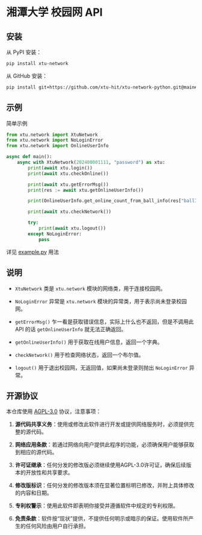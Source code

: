 # 湘潭大学 校园网 API

## 安装

从 PyPI 安装：
```bash
pip install xtu-network
```

从 GitHub 安装：
```bash
pip install git+https://github.com/xtu-hit/xtu-network-python.git@main#egg=xtu-network
```

## 示例

简单示例
```python
from xtu.network import XtuNetwork
from xtu.network import NoLoginError
from xtu.network import OnlineUserInfo

async def main():
    async with XtuNetwork(202400001111, "password") as xtu:
        print(await xtu.login())
        print(await xtu.checkOnline())

        print(await xtu.getErrorMsg())
        print(res := await xtu.getOnlineUserInfo())

        print(OnlineUserInfo.get_online_count_from_ball_info(res["ballInfo"]))

        print(await xtu.checkNetwork())

        try:
            print(await xtu.logout())
        except NoLoginError:
            pass
```
详见 [example.py](https://github.com/xtu-org/xtu-network/blob/main/example/main.py) 用法

## 说明

- `XtuNetwork` 类是 `xtu.network` 模块的网络类，用于连接校园网。
- `NoLoginError` 异常是 `xtu.network` 模块的异常类，用于表示尚未登录校园网。

- `getErrorMsg()` 乍一看是获取错误信息，实际上什么也不返回，但是不调用此 API 的话 `getOnlineUserInfo` 就无法正确返回。
- `getOnlineUserInfo()` 用于获取在线用户信息，返回一个字典。
- `checkNetwork()` 用于检查网络状态，返回一个布尔值。
- `logout()` 用于退出校园网，无返回值，如果尚未登录则抛出 `NoLoginError` 异常。

## 开源协议

本仓库使用 [AGPL-3.0](https://www.gnu.org/licenses/agpl-3.0.en.html) 协议，注意事项：

1. **源代码共享义务**：使用或修改此软件进行开发或提供网络服务时，必须提供完整的源代码。

2. **网络应用条款**：若通过网络向用户提供此程序的功能，必须确保用户能够获取到相应的源代码。

3. **许可证继承**：任何分发的修改版必须继续使用AGPL-3.0许可证，确保后续版本的开放性和共享要求。

4. **修改版标识**：任何分发的修改版本须在显著位置标明已修改，并附上具体修改的内容和日期。

5. **专利权警示**：使用此软件即表明你接受并遵循软件中规定的专利权限。

6. **免责条款**：软件按“现状”提供，不提供任何明示或暗示的保证。使用软件所产生的任何风险由用户自行承担。
